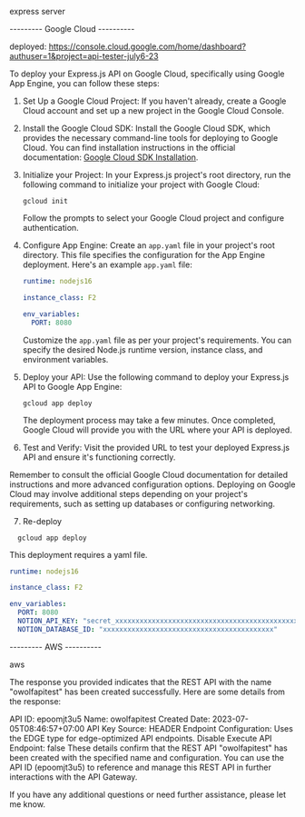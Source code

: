 express server

--------- Google Cloud ----------

deployed:
https://console.cloud.google.com/home/dashboard?authuser=1&project=api-tester-july6-23

To deploy your Express.js API on Google Cloud, specifically using Google App Engine, you can follow these steps:

1. Set Up a Google Cloud Project:
   If you haven't already, create a Google Cloud account and set up a new project in the Google Cloud Console.

2. Install the Google Cloud SDK:
   Install the Google Cloud SDK, which provides the necessary command-line tools for deploying to Google Cloud. You can find installation instructions in the official documentation: [Google Cloud SDK Installation](https://cloud.google.com/sdk/docs/install).

3. Initialize your Project:
   In your Express.js project's root directory, run the following command to initialize your project with Google Cloud:

   ```
   gcloud init
   ```

   Follow the prompts to select your Google Cloud project and configure authentication.

4. Configure App Engine:
   Create an `app.yaml` file in your project's root directory. This file specifies the configuration for the App Engine deployment. Here's an example `app.yaml` file:

   ```yaml
   runtime: nodejs16

   instance_class: F2

   env_variables:
     PORT: 8080
   ```

   Customize the `app.yaml` file as per your project's requirements. You can specify the desired Node.js runtime version, instance class, and environment variables.

5. Deploy your API:
   Use the following command to deploy your Express.js API to Google App Engine:

   ```
   gcloud app deploy
   ```

   The deployment process may take a few minutes. Once completed, Google Cloud will provide you with the URL where your API is deployed.

6. Test and Verify:
   Visit the provided URL to test your deployed Express.js API and ensure it's functioning correctly.

Remember to consult the official Google Cloud documentation for detailed instructions and more advanced configuration options. Deploying on Google Cloud may involve additional steps depending on your project's requirements, such as setting up databases or configuring networking.

7. Re-deploy

```
  gcloud app deploy
```

This deployment requires a yaml file.

```yaml
runtime: nodejs16

instance_class: F2

env_variables:
  PORT: 8080
  NOTION_API_KEY: "secret_xxxxxxxxxxxxxxxxxxxxxxxxxxxxxxxxxxxxxxxxxxxxx"
  NOTION_DATABASE_ID: "xxxxxxxxxxxxxxxxxxxxxxxxxxxxxxxxxxxxxxxxxx"
```

--------- AWS ----------

aws

The response you provided indicates that the REST API with the name "owolfapitest" has been created successfully. Here are some details from the response:

API ID: epoomjt3u5
Name: owolfapitest
Created Date: 2023-07-05T08:46:57+07:00
API Key Source: HEADER
Endpoint Configuration: Uses the EDGE type for edge-optimized API endpoints.
Disable Execute API Endpoint: false
These details confirm that the REST API "owolfapitest" has been created with the specified name and configuration. You can use the API ID (epoomjt3u5) to reference and manage this REST API in further interactions with the API Gateway.

If you have any additional questions or need further assistance, please let me know.

###
